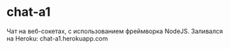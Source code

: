 # chat-a1

Чат на веб-сокетах, с использованием фреймворка NodeJS. Заливался на Heroku: chat-a1.herokuapp.com
